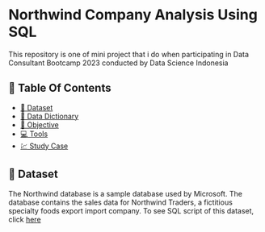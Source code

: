 # Northwind Company Analysis Using SQL
This repository is one of mini project that i do when participating in Data Consultant Bootcamp 2023 conducted by Data Science Indonesia

<!-- omit in toc -->
## :orange_book: Table Of Contents
* [📂 Dataset](#-dataset)
* [🔎 Data Dictionary](#-data-dictionary)
* [:dart: Objective](#-objective)
* [:computer: Tools](#-tools)
* [:chart: Study Case](#-study-case)

## 📂 Dataset
The Northwind database is a sample database used by Microsoft. The database contains the sales data for Northwind Traders, a fictitious specialty foods export import company. To see SQL script of this dataset, click [here](https://github.com/izzahlux/Northwind_Analysis/blob/main/instnwnd.zip)



